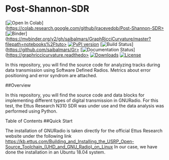 # Post-Shannon-SDR

[![Open In Colab](https://colab.research.google.com/assets/colab-badge.svg)](https://colab.research.google.com/github/jracevedob/Post-Shannon-SDR>
[![Binder](https://mybinder.org/badge_logo.svg)](https://mybinder.org/v2/gh/saibalmars/GraphRicciCurvature/master?filepath=notebooks%2Ftuto>
[![PyPI version](https://badge.fury.io/py/GraphRicciCurvature.svg)](https://badge.fury.io/py/GraphRicciCurvature)
[![Build Status](https://github.com/saibalmars/GraphRicciCurvature/actions/workflows/build.yml/badge.svg)](https://github.com/saibalmars/Gr>
[![Documentation Status](https://readthedocs.org/projects/graphriccicurvature/badge/?version=latest)](https://graphriccicurvature.readthedo>
[![Downloads](https://pepy.tech/badge/graphriccicurvature)](https://pepy.tech/project/graphriccicurvature)
[![License](https://img.shields.io/badge/License-Apache%202.0-blue.svg)](https://opensource.org/licenses/Apache-2.0)

In this repository, you will find the source code for analyzing tracks during data transmission using Software Defined Radios. Metrics about error positioning and error syndrom are attached.

##Overview

In this repository, you will find the source code and data blocks for implementing different types of digital transmission in GNURadio.
For this test, the Ettus Research N310 SDR was under use and the data analysis was performed using Python.

Table of Contents
##Quick Start

The installation of GNURadio is taken directly for the official Ettus Research website under the following link
https://kb.ettus.com/Building_and_Installing_the_USRP_Open-Source_Toolchain_(UHD_and_GNU_Radio)_on_Linux
In our case, we have done the installation in an Ubuntu 18.04 system.

